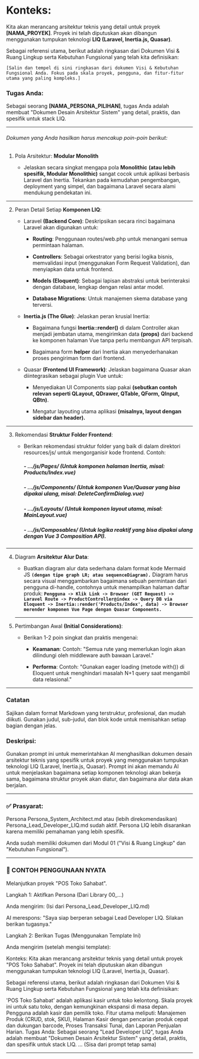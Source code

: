 # Konteks:
Kita akan merancang arsitektur teknis yang detail untuk proyek **[NAMA_PROYEK]**. Proyek ini telah diputuskan akan dibangun menggunakan tumpukan teknologi **LIQ (Laravel, Inertia.js, Quasar)**.

Sebagai referensi utama, berikut adalah ringkasan dari Dokumen Visi & Ruang Lingkup serta Kebutuhan Fungsional yang telah kita definisikan:

``[Salin dan tempel di sini ringkasan dari dokumen Visi & Kebutuhan Fungsional Anda. Fokus pada skala proyek, pengguna, dan fitur-fitur utama yang paling kompleks.]``


### Tugas Anda:
Sebagai seorang **[NAMA_PERSONA_PILIHAN]**, tugas Anda adalah membuat "Dokumen Desain Arsitektur Sistem" yang detail, praktis, dan spesifik untuk stack LIQ.

---
###### Dokumen yang Anda hasilkan harus mencakup poin-poin berikut:

1. Pola Arsitektur: **Modular Monolith**

    - Jelaskan secara singkat mengapa pola **Monolithic** **(atau lebih spesifik, Modular Monolithic)** sangat cocok untuk aplikasi berbasis Laravel dan Inertia. Tekankan pada kemudahan pengembangan, deployment yang simpel, dan bagaimana Laravel secara alami mendukung pendekatan ini.

---
2. Peran Detail Setiap **Komponen LIQ**:

    - Laravel **(Backend Core)**: Deskripsikan secara rinci bagaimana Laravel akan digunakan untuk:

        - **Routing**: Penggunaan routes/web.php untuk menangani semua permintaan halaman.

        - **Controllers**: Sebagai orkestrator yang berisi logika bisnis, memvalidasi input (menggunakan Form Request Validation), dan menyiapkan data untuk frontend.

        - **Models (Eloquent)**: Sebagai lapisan abstraksi untuk berinteraksi dengan database, lengkap dengan relasi antar model.

        - **Database Migrations**: Untuk manajemen skema database yang terversi.

    - **Inertia.js (The Glue)**: Jelaskan peran krusial Inertia:

        - Bagaimana fungsi **Inertia::render()** di dalam Controller akan menjadi jembatan utama, mengirimkan data **(props)** dari backend ke komponen halaman Vue tanpa perlu membangun API terpisah.

        - Bagaimana form **helper** dari Inertia akan menyederhanakan proses pengiriman form dari frontend.

    - Quasar **(Frontend UI Framework)**: Jelaskan bagaimana Quasar akan diintegrasikan sebagai plugin Vue untuk:

        - Menyediakan UI Components siap pakai **(sebutkan contoh relevan seperti QLayout, QDrawer, QTable, QForm, QInput, QBtn)**.

        - Mengatur layouting utama aplikasi **(misalnya, layout dengan sidebar dan header).**

---
3. Rekomendasi **Struktur Folder Frontend**:

    - Berikan rekomendasi struktur folder yang baik di dalam direktori resources/js/ untuk mengorganisir kode frontend. Contoh:

        ##### - .../js/Pages/ (Untuk komponen halaman Inertia, misal: Products/Index.vue)

        ##### - .../js/Components/ (Untuk komponen Vue/Quasar yang bisa dipakai ulang, misal: DeleteConfirmDialog.vue)

        ##### - .../js/Layouts/ (Untuk komponen layout utama, misal: MainLayout.vue)

        ##### - .../js/Composables/ (Untuk logika reaktif yang bisa dipakai ulang dengan Vue 3 Composition API).

---

4. Diagram **Arsitektur Alur Data**:

    - Buatkan diagram alur data sederhana dalam format kode Mermaid JS **``(dengan tipe graph LR; atau sequenceDiagram).``** Diagram harus secara visual menggambarkan bagaimana sebuah permintaan dari pengguna di-handle, contohnya untuk menampilkan halaman daftar produk: **``Pengguna -> Klik Link -> Browser (GET Request) -> Laravel Route -> ProductController@index -> Query DB via Eloquent -> Inertia::render('Products/Index', data) -> Browser merender komponen Vue Page dengan Quasar Components.``**

    ---

5. Pertimbangan Awal **(Initial Considerations)**:

    - Berikan 1-2 poin singkat dan praktis mengenai:

        - **Keamanan**: Contoh: "Semua rute yang memerlukan login akan dilindungi oleh middleware auth bawaan Laravel."

        - **Performa**: Contoh: "Gunakan eager loading (metode with()) di Eloquent untuk menghindari masalah N+1 query saat mengambil data relasional."

---
### Catatan
Sajikan dalam format Markdown yang terstruktur, profesional, dan mudah diikuti. Gunakan judul, sub-judul, dan blok kode untuk memisahkan setiap bagian dengan jelas.

### Deskripsi:
Gunakan prompt ini untuk memerintahkan AI menghasilkan dokumen desain arsitektur teknis yang spesifik untuk proyek yang menggunakan tumpukan teknologi LIQ (Laravel, Inertia.js, Quasar). Prompt ini akan memandu AI untuk menjelaskan bagaimana setiap komponen teknologi akan bekerja sama, bagaimana struktur proyek akan diatur, dan bagaimana alur data akan berjalan.

---
### ✅ Prasyarat:
Persona Persona_System_Architect.md atau (lebih direkomendasikan) Persona_Lead_Developer_LIQ.md sudah aktif. Persona LIQ lebih disarankan karena memiliki pemahaman yang lebih spesifik.

Anda sudah memiliki dokumen dari Modul 01 ("Visi & Ruang Lingkup" dan "Kebutuhan Fungsional").

---

### 🚀 CONTOH PENGGUNAAN NYATA
Melanjutkan proyek "POS Toko Sahabat".

Langkah 1: Aktifkan Persona (Dari Library 00_...)

Anda mengirim:
(Isi dari Persona_Lead_Developer_LIQ.md)

AI merespons:
"Saya siap berperan sebagai Lead Developer LIQ. Silakan berikan tugasnya."

Langkah 2: Berikan Tugas (Menggunakan Template Ini)

Anda mengirim (setelah mengisi template):

Konteks:
Kita akan merancang arsitektur teknis yang detail untuk proyek "POS Toko Sahabat". Proyek ini telah diputuskan akan dibangun menggunakan tumpukan teknologi LIQ (Laravel, Inertia.js, Quasar).

Sebagai referensi utama, berikut adalah ringkasan dari Dokumen Visi & Ruang Lingkup serta Kebutuhan Fungsional yang telah kita definisikan:

'POS Toko Sahabat' adalah aplikasi kasir untuk toko kelontong. Skala proyek ini untuk satu toko, dengan kemungkinan ekspansi di masa depan. Pengguna adalah kasir dan pemilik toko. Fitur utama meliputi: Manajemen Produk (CRUD, stok, SKU), Halaman Kasir dengan pencarian produk cepat dan dukungan barcode, Proses Transaksi Tunai, dan Laporan Penjualan Harian.
Tugas Anda:
Sebagai seorang "Lead Developer LIQ", tugas Anda adalah membuat "Dokumen Desain Arsitektur Sistem" yang detail, praktis, dan spesifik untuk stack LIQ.
...
(Sisa dari prompt tetap sama)

---